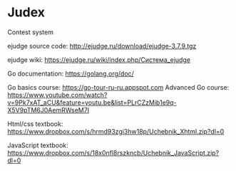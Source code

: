 # Judex
Contest system

ejudge source code: http://ejudge.ru/download/ejudge-3.7.9.tgz

ejudge wiki: https://ejudge.ru/wiki/index.php/Система_ejudge

Go documentation: https://golang.org/doc/

Go basics course: https://go-tour-ru-ru.appspot.com
Advanced Go course: https://www.youtube.com/watch?v=9Pk7xAT_aCU&feature=youtu.be&list=PLrCZzMib1e9q-X5V9pTM6J0AemRWseM7I

Html/css textbook: https://www.dropbox.com/s/hrmd93zgi3hw18p/Uchebnik_Xhtml.zip?dl=0

JavaScript textbook: https://www.dropbox.com/s/18x0nfl8rszkncb/Uchebnik_JavaScript.zip?dl=0
